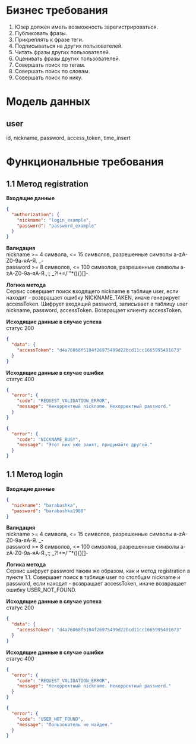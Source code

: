 # Бизнес требования
1. Юзер должен иметь возможность зарегистрироваться.
2. Публиковать фразы.
3. Прикреплять к фразе теги.
4. Подписываться на других пользователей.
5. Читать фразы других пользователей.
6. Оценивать фразы других пользователей.
7. Совершать поиск по тегам.
8. Совершать поиск по словам.
9. Совершать поиск по нику.

# Модель данных
## user
id, nickname, password, access_token, time_insert

# Функциональные требования
## 1.1 Метод registration
**Входящие данные**
```json
{
  "authorization": {
    "nickname": "login_example",
    "password": "password_example"
  }
}
```
**Валидация**<br/>
nickname >= 4 символа, <= 15 символов, разрешенные символы a-zA-Z0-9а-яА-Я. _-<br/>
password >= 8 символов, <= 100 символов, разрешенные символы a-zA-Z0-9а-яА-Я.,:; _?!+=/'\"*(){}[]-

**Логика метода**<br/>
Cервис совершает поиск входящего nickname в таблице user, если находит - возвращает ошибку NICKNAME_TAKEN,
иначе генерирует accessToken. Шифрует входящий password, записывает в таблицу user nickname, password, accessToken.
Возвращает клиенту accessToken.

**Исходящие данные в случае успеха** <br/>статус 200
```json
{
  "data": {
    "accessToken": "d4a76068f5104f26975499d22bcd11cc1665995491673"
  }
}
```

**Исходящие данные в случае ошибки**<br/>статус 400
```json
{
  "error": {
    "code": "REQUEST_VALIDATION_ERROR",
    "message": "Некорректный nickname. Некорректный password."
  }
}
```
```json
{
  "error": {
    "code": "NICKNAME_BUSY",
    "message": "Этот ник уже занят, придумайте другой."
  }
}
```

## 1.1 Метод login
**Входящие данные**
```json
{
  "nickname": "barabashka",
  "password": "barabashka1980"
}
```

**Валидация**<br/>
nickname >= 4 символа, <= 15 символов, разрешенные символы a-zA-Z0-9а-яА-Я. _-<br/>
password >= 8 символов, <= 100 символов, разрешенные символы a-zA-Z0-9а-яА-Я.,:; _?!+=/'\"*(){}[]-

**Логика метода**<br/>
Сервис шифрует password таким же образом, как и метод registration в пункте 1.1. Совершает поиск в таблице user по столбцам
nickname и password, если находит - возвращает accessToken, иначе возвращает ошибку USER_NOT_FOUND.

**Исходящие данные в случае успеха** <br/>статус 200
```json
{
  "data": {
    "accessToken": "d4a76068f5104f26975499d22bcd11cc1665995491673"
  }
}
```

**Исходящие данные в случае ошибки**<br/>статус 400
```json
{
  "error": {
    "code": "REQUEST_VALIDATION_ERROR",
    "message": "Некорректный nickname. Некорректный password."
  }
}
```
```json
{
  "error": {
    "code": "USER_NOT_FOUND",
    "message": "Пользователь не найден."
  }
}
```